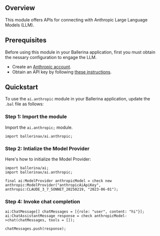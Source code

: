 ## Overview

This module offers APIs for connecting with Anthropic Large Language Models (LLM).

## Prerequisites

Before using this module in your Ballerina application, first you must obtain the nessary configuration to engage the LLM.

- Create an [Anthropic account](https://www.anthropic.com/signup).
- Obtain an API key by following [these instructions](https://docs.anthropic.com/en/api/getting-started).

## Quickstart

To use the `ai.anthropic` module in your Ballerina application, update the `.bal` file as follows:

### Step 1: Import the module

Import the `ai.anthropic;` module.

```ballerina
import ballerinax/ai.anthropic;
```

### Step 2: Intialize the Model Provider

Here's how to initialize the Model Provider:

```ballerina
import ballerina/ai;
import ballerinax/ai.anthropic;

final ai:ModelProvider anthropicModel = check new anthropic:ModelProvider("anthropicAiApiKey", anthropic:CLAUDE_3_7_SONNET_20250219, "2023-06-01");
```

### Step 4: Invoke chat completion

```
ai:ChatMessage[] chatMessages = [{role: "user", content: "hi"}];
ai:ChatAssistantMessage response = check anthropicModel->chat(chatMessages, tools = []);

chatMessages.push(response);
```
